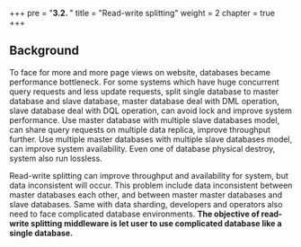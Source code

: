 +++
pre = "<b>3.2. </b>"
title = "Read-write splitting"
weight = 2
chapter = true
+++

## Background

To face for more and more page views on website, databases became performance bottleneck. 
For some systems which have huge concurrent query requests and less update requests, split single database to master database and slave database, master database deal with DML operation, slave database deal with DQL operation, can avoid lock and improve system performance.
Use master database with multiple slave databases model, can share query requests on multiple data replica, improve throughput further.
Use multiple master databases with multiple slave databases model, can improve system availability. Even one of database physical destroy, system also run lossless.

Read-write splitting can improve throughput and availability for system, but data inconsistent will occur. This problem include data inconsistent between master databases each other, and between master master databases and slave databases. Same with data sharding, developers and operators also need to face complicated database environments. **The objective of read-write splitting middleware is let user to use complicated database like a single database.** 
